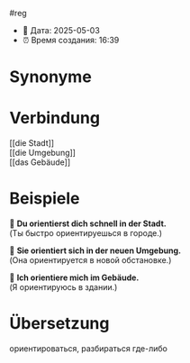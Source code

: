 #reg
- 📍 Дата: 2025-05-03
- ⏰ Время создания: 16:39
# Synonyme

# Verbindung 
[[die Stadt]]  
[[die Umgebung]]  
[[das Gebäude]]
# Beispiele
🔹 **Du orientierst dich schnell in der Stadt.**  
(Ты быстро ориентируешься в городе.)

🔹 **Sie orientiert sich in der neuen Umgebung.**  
(Она ориентируется в новой обстановке.)

🔹 **Ich orientiere mich im Gebäude.**  
(Я ориентируюсь в здании.)
# Übersetzung
ориентироваться, разбираться где-либо
